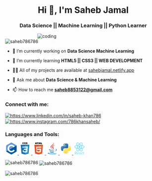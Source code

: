 <h1 align="center">Hi 👋, I'm Saheb Jamal</h1>
<h3 align="center">Data Science || Machine Learning || Python Learner</h3>
<img align = "right" alt = "coding" width = "400px" src = "https://cdn.dribbble.com/users/1653464/screenshots/8004997/media/1ea79cdf365c893678921767b41b04fe.gif" >



<p align="left"> <img src="https://komarev.com/ghpvc/?username=saheb786786&label=Profile%20views&color=0e75b6&style=flat" alt="saheb786786" /> </p>

- 🔭 I’m currently working on **Data Science Machine Learning**

- 🌱 I’m currently learning **HTML5 || CSS3 || WEB DEVELOPMENT**

- 👨‍💻 All of my projects are available at [sahebjamal.netlify.app](sahebjamal.netlify.app)

- 💬 Ask me about **Data Science & Machine Learning**

- 📫 How to reach me **saheb8853122@gmail.com**

<h3 align="left">Connect with me:</h3>
<p align="left">
<a href="https://linkedin.com/in/https://www.linkedin.com/in/saheb-khan786" target="blank"><img align="center" src="https://raw.githubusercontent.com/rahuldkjain/github-profile-readme-generator/master/src/images/icons/Social/linked-in-alt.svg" alt="https://www.linkedin.com/in/saheb-khan786" height="30" width="40" /></a>
<a href="https://instagram.com/https://www.instagram.com/786khansaheb/" target="blank"><img align="center" src="https://raw.githubusercontent.com/rahuldkjain/github-profile-readme-generator/master/src/images/icons/Social/instagram.svg" alt="https://www.instagram.com/786khansaheb/" height="30" width="40" /></a>
</p>

<h3 align="left">Languages and Tools:</h3>
<p align="left"> <a href="https://www.cprogramming.com/" target="_blank" rel="noreferrer"> <img src="https://raw.githubusercontent.com/devicons/devicon/master/icons/c/c-original.svg" alt="c" width="40" height="40"/> </a> <a href="https://www.w3schools.com/css/" target="_blank" rel="noreferrer"> <img src="https://raw.githubusercontent.com/devicons/devicon/master/icons/css3/css3-original-wordmark.svg" alt="css3" width="40" height="40"/> </a> <a href="https://www.w3.org/html/" target="_blank" rel="noreferrer"> <img src="https://raw.githubusercontent.com/devicons/devicon/master/icons/html5/html5-original-wordmark.svg" alt="html5" width="40" height="40"/> </a> <a href="https://www.java.com" target="_blank" rel="noreferrer"> <img src="https://raw.githubusercontent.com/devicons/devicon/master/icons/java/java-original.svg" alt="java" width="40" height="40"/> </a> <a href="https://www.python.org" target="_blank" rel="noreferrer"> <img src="https://raw.githubusercontent.com/devicons/devicon/master/icons/python/python-original.svg" alt="python" width="40" height="40"/> </a> <a href="https://reactjs.org/" target="_blank" rel="noreferrer"> <img src="https://raw.githubusercontent.com/devicons/devicon/master/icons/react/react-original-wordmark.svg" alt="react" width="40" height="40"/> </a> </p>

<p><img align="left" src="https://github-readme-stats.vercel.app/api/top-langs?username=saheb786786&show_icons=true&locale=en&layout=compact" alt="saheb786786" /></p>

<p>&nbsp;<img align="center" src="https://github-readme-stats.vercel.app/api?username=saheb786786&show_icons=true&locale=en" alt="saheb786786" /></p>

<p><img align="center" src="https://github-readme-streak-stats.herokuapp.com/?user=saheb786786&" alt="saheb786786" /></p>
